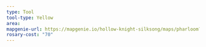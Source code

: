 ```yaml
---
type: Tool
tool-type: Yellow
area:
mapgenie-url: https://mapgenie.io/hollow-knight-silksong/maps/pharloom?locationIds=477851
rosary-cost: "70"
---
```

